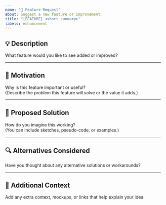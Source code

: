 ```yaml
---
name: "🚀 Feature Request"
about: Suggest a new feature or improvement
title: "[FEATURE] <short summary>"
labels: enhancement
---
```


## 💡 Description
What feature would you like to see added or improved?

---

## 🧭 Motivation
Why is this feature important or useful?  
(Describe the problem this feature will solve or the value it adds.)

---

## 🧰 Proposed Solution
How do you imagine this working?  
(You can include sketches, pseudo-code, or examples.)

---

## 🔍 Alternatives Considered
Have you thought about any alternative solutions or workarounds?

---

## 🎯 Additional Context
Add any extra context, mockups, or links that help explain your idea.
